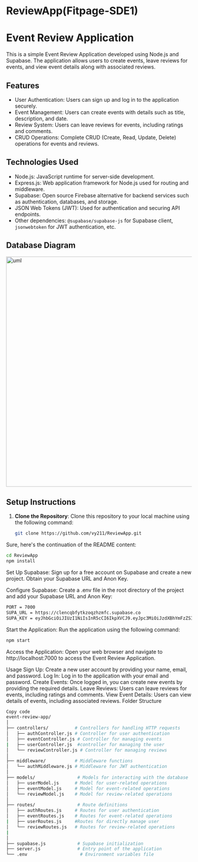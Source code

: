 # ReviewApp(Fitpage-SDE1)
# Event Review Application

This is a simple Event Review Application developed using Node.js and Supabase. The application allows users to create events, leave reviews for events, and view event details along with associated reviews.

## Features

- User Authentication: Users can sign up and log in to the application securely.
- Event Management: Users can create events with details such as title, description, and date.
- Review System: Users can leave reviews for events, including ratings and comments.
- CRUD Operations: Complete CRUD (Create, Read, Update, Delete) operations for events and reviews.

## Technologies Used

- Node.js: JavaScript runtime for server-side development.
- Express.js: Web application framework for Node.js used for routing and middleware.
- Supabase: Open source Firebase alternative for backend services such as authentication, databases, and storage.
- JSON Web Tokens (JWT): Used for authentication and securing API endpoints.
- Other dependencies: `@supabase/supabase-js` for Supabase client, `jsonwebtoken` for JWT authentication, etc.

## Database Diagram
<img width="623" alt="uml" src="https://github.com/vy211/ReviewApp/assets/29013344/7ae9b519-d0e5-4b9e-b0ba-756e23fc0fa5">


## Setup Instructions

1. **Clone the Repository**: Clone this repository to your local machine using the following command:

   ```bash
   git clone https://github.com/vy211/ReviewApp.git
   ```


Sure, here's the continuation of the README content:

```bash
cd ReviewApp
npm install
```
Set Up Supabase: Sign up for a free account on Supabase and create a new project. Obtain your Supabase URL and Anon Key.

Configure Supabase: Create a .env file in the root directory of the project and add your Supabase URL and Anon Key:
```bash
PORT = 7000
SUPA_URL = https://clencqbfytkzoqzhzmfc.supabase.co
SUPA_KEY = eyJhbGciOiJIUzI1NiIsInR5cCI6IkpXVCJ9.eyJpc3MiOiJzdXBhYmFzZSIsInJlZiI6ImNsZW5jcWJmeXRrem9xemh6bWZjIiwicm9sZSI6ImFub24iLCJpYXQiOjE3MTE1MzM0NzksImV4cCI6MjAyNzEwOTQ3OX0.uHcIzlNuwkQ1dhyRvze3cogwlrSArStaNi5TivJev0o
```
Start the Application: Run the application using the following command:
```bash
npm start
```
Access the Application: Open your web browser and navigate to http://localhost:7000 to access the Event Review Application.

Usage
Sign Up: Create a new user account by providing your name, email, and password.
Log In: Log in to the application with your email and password.
Create Events: Once logged in, you can create new events by providing the required details.
Leave Reviews: Users can leave reviews for events, including ratings and comments.
View Event Details: Users can view details of events, including associated reviews.
Folder Structure
```bash
Copy code
event-review-app/
│
├── controllers/          # Controllers for handling HTTP requests
│   ├── authController.js # Controller for user authentication
│   ├── eventController.js # Controller for managing events
|   ├── userController.js  #controller for managing the user 
│   └── reviewController.js # Controller for managing reviews
│
├── middleware/           # Middleware functions
│   └── authMiddleware.js # Middleware for JWT authentication
│
├── models/                # Models for interacting with the database
│   ├── userModel.js      # Model for user-related operations
│   ├── eventModel.js     # Model for event-related operations
│   └── reviewModel.js    # Model for review-related operations
│
├── routes/                # Route definitions
│   ├── authRoutes.js     # Routes for user authentication
│   ├── eventRoutes.js    # Routes for event-related operations
|   ├── userRoutes.js     #Routes for directly manage user
│   └── reviewRoutes.js   # Routes for review-related operations
|
│
├── supabase.js            # Supabase initialization
├── server.js              # Entry point of the application
└── .env                    # Environment variables file
```

